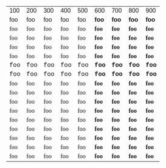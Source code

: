 
<link rel="stylesheet" type="text/css" href="my-style.css">
<table>
  
<tr>
  <td style='font-family: Arial; font-weight: 300'>100</td>
  <td style='font-family: Arial; font-weight: 300'>200</td>
  <td style='font-family: Arial; font-weight: 300'>300</td>
  <td style='font-family: Arial; font-weight: 300'>400</td>
  <td style='font-family: Arial; font-weight: 300'>500</td>
  <td style='font-family: Arial; font-weight: 300'>600</td>
  <td style='font-family: Arial; font-weight: 300'>700</td>
  <td style='font-family: Arial; font-weight: 300'>800</td>
  <td style='font-family: Arial; font-weight: 300'>900</td>
</tr>


<tr>
  <td style='font-family: Arial; font-weight: 100'>foo</td>
  <td style='font-family: Arial; font-weight: 200'>foo</td>
  <td style='font-family: Arial; font-weight: 300'>foo</td>
  <td style='font-family: Arial; font-weight: 400'>foo</td>
  <td style='font-family: Arial; font-weight: 500'>foo</td>
  <td style='font-family: Arial; font-weight: 600'>foo</td>
  <td style='font-family: Arial; font-weight: 700'>foo</td>
  <td style='font-family: Arial; font-weight: 800'>foo</td>
  <td style='font-family: Arial; font-weight: 900'>foo</td>
</tr>


<tr>
  <td style='font-family: Helvetica Neu; font-weight: 100'>foo</td>
  <td style='font-family: Helvetica Neu; font-weight: 200'>foo</td>
  <td style='font-family: Helvetica Neu; font-weight: 300'>foo</td>
  <td style='font-family: Helvetica Neu; font-weight: 400'>foo</td>
  <td style='font-family: Helvetica Neu; font-weight: 500'>foo</td>
  <td style='font-family: Helvetica Neu; font-weight: 600'>foo</td>
  <td style='font-family: Helvetica Neu; font-weight: 700'>foo</td>
  <td style='font-family: Helvetica Neu; font-weight: 800'>foo</td>
  <td style='font-family: Helvetica Neu; font-weight: 900'>foo</td>
</tr>


<tr>
  <td style='font-family: Verdana; font-weight: 100'>foo</td>
  <td style='font-family: Verdana; font-weight: 200'>foo</td>
  <td style='font-family: Verdana; font-weight: 300'>foo</td>
  <td style='font-family: Verdana; font-weight: 400'>foo</td>
  <td style='font-family: Verdana; font-weight: 500'>foo</td>
  <td style='font-family: Verdana; font-weight: 600'>foo</td>
  <td style='font-family: Verdana; font-weight: 700'>foo</td>
  <td style='font-family: Verdana; font-weight: 800'>foo</td>
  <td style='font-family: Verdana; font-weight: 900'>foo</td>
</tr>


<tr>
  <td style='font-family: Times New Roman; font-weight: 100'>foo</td>
  <td style='font-family: Times New Roman; font-weight: 200'>foo</td>
  <td style='font-family: Times New Roman; font-weight: 300'>foo</td>
  <td style='font-family: Times New Roman; font-weight: 400'>foo</td>
  <td style='font-family: Times New Roman; font-weight: 500'>foo</td>
  <td style='font-family: Times New Roman; font-weight: 600'>foo</td>
  <td style='font-family: Times New Roman; font-weight: 700'>foo</td>
  <td style='font-family: Times New Roman; font-weight: 800'>foo</td>
  <td style='font-family: Times New Roman; font-weight: 900'>foo</td>
</tr>


<tr>
  <td style='font-family: Times; font-weight: 100'>foo</td>
  <td style='font-family: Times; font-weight: 200'>foo</td>
  <td style='font-family: Times; font-weight: 300'>foo</td>
  <td style='font-family: Times; font-weight: 400'>foo</td>
  <td style='font-family: Times; font-weight: 500'>foo</td>
  <td style='font-family: Times; font-weight: 600'>foo</td>
  <td style='font-family: Times; font-weight: 700'>foo</td>
  <td style='font-family: Times; font-weight: 800'>foo</td>
  <td style='font-family: Times; font-weight: 900'>foo</td>
</tr>


<tr>
  <td style='font-family: Courier New; font-weight: 100'>foo</td>
  <td style='font-family: Courier New; font-weight: 200'>foo</td>
  <td style='font-family: Courier New; font-weight: 300'>foo</td>
  <td style='font-family: Courier New; font-weight: 400'>foo</td>
  <td style='font-family: Courier New; font-weight: 500'>foo</td>
  <td style='font-family: Courier New; font-weight: 600'>foo</td>
  <td style='font-family: Courier New; font-weight: 700'>foo</td>
  <td style='font-family: Courier New; font-weight: 800'>foo</td>
  <td style='font-family: Courier New; font-weight: 900'>foo</td>
</tr>


<tr>
  <td style='font-family: Courier; font-weight: 100'>foo</td>
  <td style='font-family: Courier; font-weight: 200'>foo</td>
  <td style='font-family: Courier; font-weight: 300'>foo</td>
  <td style='font-family: Courier; font-weight: 400'>foo</td>
  <td style='font-family: Courier; font-weight: 500'>foo</td>
  <td style='font-family: Courier; font-weight: 600'>foo</td>
  <td style='font-family: Courier; font-weight: 700'>foo</td>
  <td style='font-family: Courier; font-weight: 800'>foo</td>
  <td style='font-family: Courier; font-weight: 900'>foo</td>
</tr>


<tr>
  <td style='font-family: Georgia; font-weight: 100'>foo</td>
  <td style='font-family: Georgia; font-weight: 200'>foo</td>
  <td style='font-family: Georgia; font-weight: 300'>foo</td>
  <td style='font-family: Georgia; font-weight: 400'>foo</td>
  <td style='font-family: Georgia; font-weight: 500'>foo</td>
  <td style='font-family: Georgia; font-weight: 600'>foo</td>
  <td style='font-family: Georgia; font-weight: 700'>foo</td>
  <td style='font-family: Georgia; font-weight: 800'>foo</td>
  <td style='font-family: Georgia; font-weight: 900'>foo</td>
</tr>


<tr>
  <td style='font-family: Palatino; font-weight: 100'>foo</td>
  <td style='font-family: Palatino; font-weight: 200'>foo</td>
  <td style='font-family: Palatino; font-weight: 300'>foo</td>
  <td style='font-family: Palatino; font-weight: 400'>foo</td>
  <td style='font-family: Palatino; font-weight: 500'>foo</td>
  <td style='font-family: Palatino; font-weight: 600'>foo</td>
  <td style='font-family: Palatino; font-weight: 700'>foo</td>
  <td style='font-family: Palatino; font-weight: 800'>foo</td>
  <td style='font-family: Palatino; font-weight: 900'>foo</td>
</tr>


<tr>
  <td style='font-family: Garamond; font-weight: 100'>foo</td>
  <td style='font-family: Garamond; font-weight: 200'>foo</td>
  <td style='font-family: Garamond; font-weight: 300'>foo</td>
  <td style='font-family: Garamond; font-weight: 400'>foo</td>
  <td style='font-family: Garamond; font-weight: 500'>foo</td>
  <td style='font-family: Garamond; font-weight: 600'>foo</td>
  <td style='font-family: Garamond; font-weight: 700'>foo</td>
  <td style='font-family: Garamond; font-weight: 800'>foo</td>
  <td style='font-family: Garamond; font-weight: 900'>foo</td>
</tr>


<tr>
  <td style='font-family: Comic Sans MS; font-weight: 100'>foo</td>
  <td style='font-family: Comic Sans MS; font-weight: 200'>foo</td>
  <td style='font-family: Comic Sans MS; font-weight: 300'>foo</td>
  <td style='font-family: Comic Sans MS; font-weight: 400'>foo</td>
  <td style='font-family: Comic Sans MS; font-weight: 500'>foo</td>
  <td style='font-family: Comic Sans MS; font-weight: 600'>foo</td>
  <td style='font-family: Comic Sans MS; font-weight: 700'>foo</td>
  <td style='font-family: Comic Sans MS; font-weight: 800'>foo</td>
  <td style='font-family: Comic Sans MS; font-weight: 900'>foo</td>
</tr>


<tr>
  <td style='font-family: Trebuchet MS; font-weight: 100'>foo</td>
  <td style='font-family: Trebuchet MS; font-weight: 200'>foo</td>
  <td style='font-family: Trebuchet MS; font-weight: 300'>foo</td>
  <td style='font-family: Trebuchet MS; font-weight: 400'>foo</td>
  <td style='font-family: Trebuchet MS; font-weight: 500'>foo</td>
  <td style='font-family: Trebuchet MS; font-weight: 600'>foo</td>
  <td style='font-family: Trebuchet MS; font-weight: 700'>foo</td>
  <td style='font-family: Trebuchet MS; font-weight: 800'>foo</td>
  <td style='font-family: Trebuchet MS; font-weight: 900'>foo</td>
</tr>


<tr>
  <td style='font-family: Arial Black; font-weight: 100'>foo</td>
  <td style='font-family: Arial Black; font-weight: 200'>foo</td>
  <td style='font-family: Arial Black; font-weight: 300'>foo</td>
  <td style='font-family: Arial Black; font-weight: 400'>foo</td>
  <td style='font-family: Arial Black; font-weight: 500'>foo</td>
  <td style='font-family: Arial Black; font-weight: 600'>foo</td>
  <td style='font-family: Arial Black; font-weight: 700'>foo</td>
  <td style='font-family: Arial Black; font-weight: 800'>foo</td>
  <td style='font-family: Arial Black; font-weight: 900'>foo</td>
</tr>


<tr>
  <td style='font-family: Impact; font-weight: 100'>foo</td>
  <td style='font-family: Impact; font-weight: 200'>foo</td>
  <td style='font-family: Impact; font-weight: 300'>foo</td>
  <td style='font-family: Impact; font-weight: 400'>foo</td>
  <td style='font-family: Impact; font-weight: 500'>foo</td>
  <td style='font-family: Impact; font-weight: 600'>foo</td>
  <td style='font-family: Impact; font-weight: 700'>foo</td>
  <td style='font-family: Impact; font-weight: 800'>foo</td>
  <td style='font-family: Impact; font-weight: 900'>foo</td>
</tr>


<tr>
  <td style='font-family: Muli; font-weight: 100'>foo</td>
  <td style='font-family: Muli; font-weight: 200'>foo</td>
  <td style='font-family: Muli; font-weight: 300'>foo</td>
  <td style='font-family: Muli; font-weight: 400'>foo</td>
  <td style='font-family: Muli; font-weight: 500'>foo</td>
  <td style='font-family: Muli; font-weight: 600'>foo</td>
  <td style='font-family: Muli; font-weight: 700'>foo</td>
  <td style='font-family: Muli; font-weight: 800'>foo</td>
  <td style='font-family: Muli; font-weight: 900'>foo</td>
</tr>


<tr>
  <td style='font-family: Bookman Old Style; font-weight: 100'>foo</td>
  <td style='font-family: Bookman Old Style; font-weight: 200'>foo</td>
  <td style='font-family: Bookman Old Style; font-weight: 300'>foo</td>
  <td style='font-family: Bookman Old Style; font-weight: 400'>foo</td>
  <td style='font-family: Bookman Old Style; font-weight: 500'>foo</td>
  <td style='font-family: Bookman Old Style; font-weight: 600'>foo</td>
  <td style='font-family: Bookman Old Style; font-weight: 700'>foo</td>
  <td style='font-family: Bookman Old Style; font-weight: 800'>foo</td>
  <td style='font-family: Bookman Old Style; font-weight: 900'>foo</td>
</tr>

</table>
